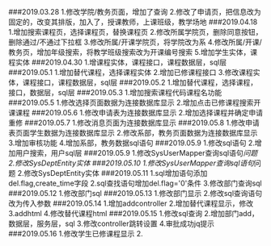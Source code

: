 ###2019.03.28
    1.修改学院/教务页面，增加了查询
    2.修改了申请页，把信息改为固定的，改变其排版，加入了，授课教师，上课班级，教学场地
###2019.04.18
    1.增加搜索课程页，选择课程页，替换课程页
    2.修改所属学院页，删除同意按钮，删除通过/不通过下拉框
    3.修改所属/开课学院页，将学院改为系
    4.修改所属/开课/教务页，增加年级搜索，将教学班级搜索改为开课编号搜索
    5.增加学生实体，课程实体
###2019.04.30
    1.增课程实体，课程接口，课程数据层，sql层
###2019.05.1
    1.增加替代课程，选择课程实体
    2.增加已修课程接口
    3.修改课程实体，课程接口，课程数据层，sql层
###2019.05.2
    1.增加替代课程，选择课程，接口，数据层，sql层
###2019.05.3
    1.增加搜索课程代码课程名功能
###2019.05.5
    1.修改选择页面数据为连接数据库显示
    2.增加点击已修课程搜索开课课程
###2019.05.6
    1.修改申请表为连接数据库显示
    2.增加选择课程并确定申请重修
###2019.05.7 
    1.修改消息页面为连接数据库显示
###2019.05.8 
    1.修改申请表页面学生数据为连接数据库显示
    2.修改系部，教务页面数据为连接数据库显示
    3.增加审核功能
    4.增加系部，教务数据sql语句
###2019.05.9 
    1.修改sql语句
    2.增加用户搜索，用户sql层
###2019.05.9 
     1.修改SysUserMapper查询sql语句*问题
     2.修改SysDeptEntity实体
###2019.05.10
     1.修改SysUserMapper查询sql语句*问题
     2.修改SysDeptEntity实体
###2019.05.11
     1.sql增加语句添加del.flag,create_time字段
     2.sql查找语句增加del.flag='0'条件
     3.修改部门查询sql
###2019.05.12
     1.修改部门sql
###2019.05.13
     1.修改部门显示
     2.修改sql查询语句改为传入参数
###2019.05.14
     1.增加addcontroller
     2.增加替代课程显示，修改
     3.addhtml
     4.修改替代课程html
###2019.05.15
     1.修改sql查询
     2.增加部门add，数据层，服务层，sql
     3.修改controller跳转设置
     4.审批成功jq提示
###2019.05.16
     1.修改学生已修课程显示
     2.